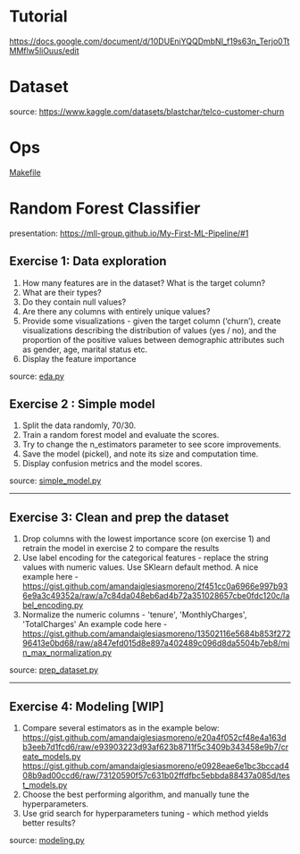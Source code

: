 # Tutorial 
https://docs.google.com/document/d/10DUEniYQQDmbNI_f19s63n_Terjo0TtMMflw5liOuus/edit

# Dataset  
source: https://www.kaggle.com/datasets/blastchar/telco-customer-churn

# Ops 
[Makefile](Makefile)

# Random Forest Classifier 
presentation: https://mll-group.github.io/My-First-ML-Pipeline/#1

## Exercise 1: Data exploration
1. How many features are in the dataset? What is the target column?
2. What are their types?
3. Do they contain null values?
4. Are there any columns with entirely unique values?
5. Provide some visualizations - given the target column (‘churn’), create visualizations describing the distribution of values (yes / no), and the proportion of the positive values between demographic attributes such as gender, age, marital status etc.
6. Display the feature importance

source: [eda.py](./eda.py)

## Exercise 2 : Simple model
1. Split the data randomly, 70/30.
2. Train a random forest model and evaluate the scores. 
3. Try to change the n_estimators parameter to see score improvements. 
4. Save the model (pickel), and note its size and computation time.
5. Display confusion metrics and the model scores.

source: [simple_model.py](./simple_model.py)

---

## Exercise 3: Clean and prep the dataset
1. Drop columns with the lowest importance score (on exercise 1) and retrain the model in exercise 2 to compare the results
1. Use label encoding for the categorical features - replace the string values with numeric values. Use SKlearn default method. A nice example here -
https://gist.github.com/amandaiglesiasmoreno/2f451cc0a6966e997b936e9a3c49352a/raw/a7c84da048eb6ad4b72a351028657cbe0fdc120c/label_encoding.py
1. Normalize the numeric columns - 'tenure', 'MonthlyCharges', 'TotalCharges'
An example code here - https://gist.github.com/amandaiglesiasmoreno/13502116e5684b853f27296413e0bd68/raw/a847efd015d8e897a402489c096d8da5504b7eb8/min_max_normalization.py

source: [prep_dataset.py](./prep_dataset.py)

---

## Exercise 4: Modeling [WIP]
1. Compare several estimators as in the example below:
     https://gist.github.com/amandaiglesiasmoreno/e20a4f052cf48e4a163db3eeb7d1fcd6/raw/e93903223d93af623b8711f5c3409b343458e9b7/create_models.py
     https://gist.github.com/amandaiglesiasmoreno/e0928eae6e1bc3bccad408b9ad00ccd6/raw/73120590f57c631b02ffdfbc5ebbda88437a085d/test_models.py
2. Choose the best performing algorithm, and manually tune the hyperparameters.
3. Use grid search for hyperparameters tuning - which method yields better results?

source: [modeling.py](./modeling.py)

